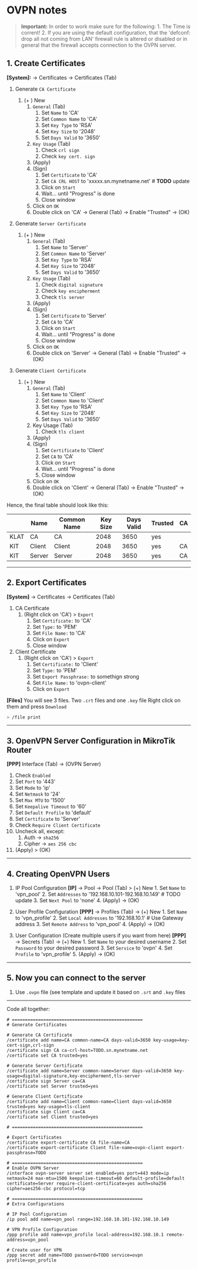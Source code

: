 # OVPN notes

> **Important:**
    In order to work make sure for the following:
    1. The Time is corrent!
    2. If you are using the default configuration, that the 'defconf: drop all not coming from LAN' firewall rule is altered or disabled
    or in general that the firewall accepts connection to the OVPN server.

## 1. Create Certificates
**[System]:** &#8594;  Certificates &#8594; Certificates (Tab) 
1. Generate `CA Certificate`
    1. (+ ) New 
        1. `General` (Tab)
            1. Set `Name` to 'CA'
            2. Set `Common Name` to 'CA'
            3. Set `Key Type` to 'RSA'
            4. Set `Key Size` to '2048'
            5. Set `Days Valid` to '3650'
        2. `Key Usage` (Tab) 
            1. Check `crl sign`
            2. Check `key cert. sign`
        3. (Apply)
        4. (Sign)
            1. Set `Certificate` to 'CA'
            2. Set `CA CRL HOST` to 'xxxxx.sn.mynetname.net' # **TODO** update
            3. Click on `Start` 
            4. Wait... until "Progress" is done
            5. Close window
        5. Click on `OK`
        6. Double click on 'CA' &#8594;  General (Tab) &#8594;  Enable "Trusted" &#8594;  (OK)

 2. Generate `Server Certificate`
    1. (+ ) New 
        1. `General` (Tab)
            1. Set `Name` to 'Server'
            2. Set `Common Name` to 'Server'
            3. Set `Key Type` to 'RSA'
            4. Set `Key Size` to '2048'
            5. Set `Days Valid` to '3650'
        2. `Key Usage` (Tab) 
            1. Check `digital signature`
            2. Check `key encipherment`
            3. Check `tls server`
        3. (Apply)
        4. (Sign)
            1. Set `Certificate` to 'Server'
            2. Set `CA` to 'CA'
            3. Click on `Start` 
            4. Wait... until "Progress" is done
            5. Close window
        5. Click on `OK`
        6. Double click on 'Server' &#8594;  General (Tab) &#8594;  Enable "Trusted" &#8594;  (OK)

2. Generate `Client Certificate`
    1. (+ ) New
       1. `General` (Tab)
            1.  Set `Name` to 'Client'
            2.  Set `Common Name` to 'Client'
            3.  Set `Key Type` to 'RSA'
            4.  Set `Key Size` to '2048'
            5.  Set `Days Valid` to '3650'
        2. Key Usage (Tab) 
            1. Check `tls client`
        3. (Apply)
        4. (Sign)
            1. Set `Certificate` to 'Client'
            2. Set `CA` to 'CA'
            3. Click on `Start`
            4. Wait... until "Progress" is done
            5. Close window
        5. Click on `OK`
        6. Double click on 'Client' &#8594;  General (Tab) &#8594;  Enable "Trusted" &#8594;  (OK)

Hence, the final table should look like this: 

|      |  Name  | Common Name | Key Size | Days Valid | Trusted | CA |
| ---- | ------ | ------      | ----     | ----       | ------- | -- |
| KLAT | CA     |   CA        | 2048     | 3650       | yes     |    |
| KIT  | Client | Client      | 2048     | 3650       | yes     | CA |
| KIT  | Server | Server      | 2048     | 3650       | yes     | CA |

---

## 2. Export Certificates
**[System]** &#8594;  Certificates &#8594; Certificates (Tab)
 1. CA Certificate
     1. (Right click on 'CA') > `Export` 
         1. Set `Certificate:` to 'CA'
         2. Set `Type:` to 'PEM'
         3. Set `File Name:` to 'CA'
         4. Click on `Export`
         5. Close window
 2. Client Certificate
     1. (Right click on 'CA') > `Export`
         1. Set `Certificate:` to 'Client'
         2. Set `Type:` to 'PEM'
         3. Set `Export Passphrase:` to somethign strong
         4. Set `File Name:` to 'ovpn-client'
         4. Click on `Export`

**[Files]**
You will see 3 files. Two `.crt` files and one `.key` file
Right click on them and press `Download`

```bash
> /file print
```

--- 

## 3. OpenVPN Server Configuration in MikroTik Router
**[PPP]**
Interface (Tab) &#8594;  (OVPN Server)

1. Check `Enabled`
2. Set `Port` to '443'
3. Set `Mode` to 'ip'
4. Set `Netmask` to '24'
5. Set `Max MTU` to '1500'
6. Set `Keepalive Timeout` to '60'
7. Set `Default Profile` to 'default'
8. Set `Certificate` to 'Server'
9. Check `Require Client Certificate`
10. Uncheck all, except:
    1.  Auth    -> `sha256`
    2.  Cipher -> `aes 256 cbc`
11. (Apply) > (OK)

---

## 4. Creating OpenVPN Users
1. IP Pool Configuration
    **[IP]** &#8594;  Pool &#8594;  Pool (Tab) > (+) New
        1. Set `Name` to 'vpn_pool'
        2. Set `Addresses` to '192.168.10.101-192.168.10.149' # TODO update
        3. Set `Next Pool` to 'none'
        4. (Apply) &#8594;  (OK)

2. User Profile Configuration
    **[PPP]** &#8594;  Profiles (Tab) &#8594;  (+) New
        1. Set `Name` to 'vpn_profile'
        2. Set `Local Addresses` to '192.168.10.1' # Use Gateway address
        3. Set `Remote Address` to 'vpn_pool'
        4. (Apply) &#8594;  (OK)

3. User Configuration (Create multiple users if you want from here)
    **[PPP]** &#8594; Secrets (Tab) &#8594;  (+) New
        1. Set `Name` to your desired username
        2. Set `Password` to your desired password
        3. Set `Service` to 'ovpn'
        4. Set `Profile` to 'vpn_profile'
        5. (Apply) &#8594; (OK)
---

## 5. Now you can connect to the server
1. Use `.ovpn` file (see template and update it based on `.srt` and `.key` files

---

Code all together:

```
# ==================================================
# Generate Certificates

# Generate CA Certificate
/certificate add name=CA common-name=CA days-valid=3650 key-usage=key-cert-sign,crl-sign 
/certificate sign CA ca-crl-host=TODO.sn.mynetname.net
/certificate set CA trusted=yes

# Generate Server Certificate
/certificate add name=Server common-name=Server days-valid=3650 key-usage=digital-signature,key-encipherment,tls-server
/certificate sign Server ca=CA
/certificate set Server trusted=yes

# Generate Client Certificate
/certificate add name=Client common-name=Client days-valid=3650 trusted=yes key-usage=tls-client 
/certificate sign Client ca=CA
/certificate set Client trusted=yes

# ==================================================

# Export Certificates 
/certificate export-certificate CA file-name=CA
/certificate export-certificate Client file-name=ovpn-client export-passphrase=TODO

# ==================================================
# Enable OVPN Server
/interface ovpn-server server set enabled=yes port=443 mode=ip netmask=24 max-mtu=1500 keepalive-timeout=60 default-profile=default certificate=Server require-client-certificate=yes auth=sha256 cipher=aes256-cbc protocol=tcp 

# ==================================================
# Extra Configurations

# IP Pool Configuration
/ip pool add name=vpn_pool range=192.168.10.101-192.168.10.149

# VPN Profile Configuration
/ppp profile add name=vpn_profile local-address=192.168.10.1 remote-address=vpn_pool

# Create user for VPN
/ppp secret add name=TODO password=TODO service=ovpn profile=vpn_profile
```
